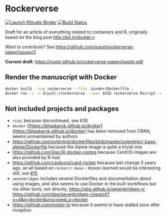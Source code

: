 # Rockerverse

<!-- badges: start -->
[![Launch RStudio Binder](http://mybinder.org/badge_logo.svg)](https://mybinder.org/v2/gh/nuest/rockerverse-paper/master?urlpath=rstudio)
[![Build Status](https://travis-ci.org/nuest/rockerverse-paper.svg?branch=master)](https://travis-ci.org/nuest/rockerverse-paper)
<!-- badges: end -->

Draft for an article of everything related to containers and R, originally based on the blog post http://bit.ly/docker-r.

_Want to contribute?_ See https://github.com/nuest/rockerverse-paper/issues/3.

**Current draft**: https://nuest.github.io/rockerverse-paper/master.pdf

## Render the manuscript with Docker

```bash
docker build --tag rockerverse --file .binder/Dockerfile .
docker run -i -v $(pwd):/rockerverse --user $UID rockerverse Rscript -e 'setwd("/rockerverse"); rmarkdown::render("manuscript.Rmd")'
```

## Not included projects and packages

- `rize`, because discontinued, see #35
- `docker` ([https://bhaskarvk.github.io/docker](https://bhaskarvk.github.io/docker) has been removed from CRAN, seems unmaintained by authors
- https://github.com/svlentink/dockerfiles/blob/master/svlentink/r-base-alpine/Dockerfile because the Alpine image is quite a trivial one
- https://github.com/jlisic/R-docker-centos because CentOS images are also provided by R-hub
- https://github.com/cardcorp/card-rocker because last change 3 years ago, an all based on `rocker/r-base` - lesson learned would be interesting still, see [#15](https://github.com/nuest/rockerverse-paper/issues/15)
- `sevenbridges` includes several Dockerfiles and documentation about using images, and also seems to use Docker in the built workflows but via other tools, not directly, https://sbg.github.io/sevenbridges-r/, https://github.com/sbg/sevenbridges-r/search?p=4&q=docker&unscoped_q=docker
- https://github.com/rocker-jp because it seems to have stalled soon after inception